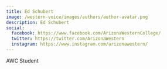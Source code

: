 ```yaml
---
title: Ed Schubert 
image: /western-voice/images/authors/author-avatar.png
description: Ed Schubert 
social:
  facebook: https://www.facebook.com/ArizonaWesternCollege/
  twitter: https://twitter.com/ArizonaWestern
  instagram: https://www.instagram.com/arizonawestern/
---
```


AWC Student